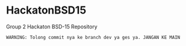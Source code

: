 # HackatonBSD15
Group 2 Hackaton BSD-15 Repository

`WARNING: Tolong commit nya ke branch dev ya ges ya. JANGAN KE MAIN`
